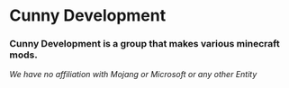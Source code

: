 # Cunny Development

### Cunny Development is a group that makes various minecraft mods.

*We have no affiliation with Mojang or Microsoft or any other Entity*

